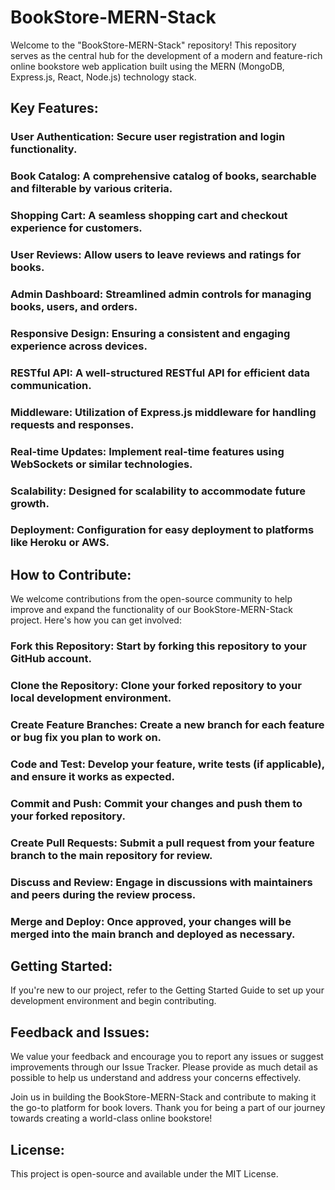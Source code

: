 # BookStore-MERN-Stack
Welcome to the "BookStore-MERN-Stack" repository! This repository serves as the central hub for the development of a modern and feature-rich online bookstore web application built using the MERN (MongoDB, Express.js, React, Node.js) technology stack. 

## Key Features:

  ### User Authentication: Secure user registration and login functionality.
### Book Catalog: A comprehensive catalog of books, searchable and filterable by various criteria.
### Shopping Cart: A seamless shopping cart and checkout experience for customers.
### User Reviews: Allow users to leave reviews and ratings for books.
### Admin Dashboard: Streamlined admin controls for managing books, users, and orders.
### Responsive Design: Ensuring a consistent and engaging experience across devices.
### RESTful API: A well-structured RESTful API for efficient data communication.
### Middleware: Utilization of Express.js middleware for handling requests and responses.
### Real-time Updates: Implement real-time features using WebSockets or similar technologies.
### Scalability: Designed for scalability to accommodate future growth.
### Deployment: Configuration for easy deployment to platforms like Heroku or AWS.

## How to Contribute:

We welcome contributions from the open-source community to help improve and expand the functionality of our BookStore-MERN-Stack project. Here's how you can get involved:

### Fork this Repository: Start by forking this repository to your GitHub account.

### Clone the Repository: Clone your forked repository to your local development environment.

### Create Feature Branches: Create a new branch for each feature or bug fix you plan to work on.

### Code and Test: Develop your feature, write tests (if applicable), and ensure it works as expected.

### Commit and Push: Commit your changes and push them to your forked repository.

### Create Pull Requests: Submit a pull request from your feature branch to the main repository for review.

### Discuss and Review: Engage in discussions with maintainers and peers during the review process.

### Merge and Deploy: Once approved, your changes will be merged into the main branch and deployed as necessary.

## Getting Started:

If you're new to our project, refer to the Getting Started Guide to set up your development environment and begin contributing.

## Feedback and Issues:

We value your feedback and encourage you to report any issues or suggest improvements through our Issue Tracker. Please provide as much detail as possible to help us understand and address your concerns effectively.

Join us in building the BookStore-MERN-Stack and contribute to making it the go-to platform for book lovers. Thank you for being a part of our journey towards creating a world-class online bookstore!

## License:

This project is open-source and available under the MIT License.


